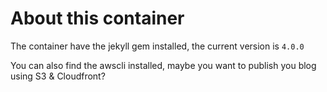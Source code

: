# About this container


The container have the jekyll gem installed, the current version is `4.0.0`

You can also find the awscli installed, maybe you want to publish you blog using
S3 & Cloudfront?
